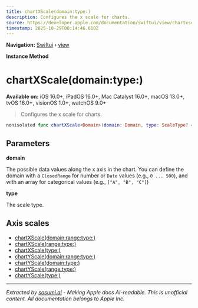 ```yaml
---
title: chartXScale(domain:type:)
description: Configures the x scale for charts.
source: https://developer.apple.com/documentation/swiftui/view/chartxscale(domain:type:)
timestamp: 2025-10-29T00:14:46.610Z
---
```


**Navigation:** [Swiftui](/documentation/swiftui) › [view](/documentation/swiftui/view)

**Instance Method**

# chartXScale(domain:type:)

**Available on:** iOS 16.0+, iPadOS 16.0+, Mac Catalyst 16.0+, macOS 13.0+, tvOS 16.0+, visionOS 1.0+, watchOS 9.0+

> Configures the x scale for charts.

```swift
nonisolated func chartXScale<Domain>(domain: Domain, type: ScaleType? = nil) -> some View where Domain : ScaleDomain
```

## Parameters

**domain**

The possible data values along the x axis in the chart. You can define the domain with a `ClosedRange` for number or `Date` values (e.g., `0 ... 500`), and with an array for categorical values (e.g., `["A", "B", "C"]`)



**type**

The scale type.



## Axis scales

- [chartXScale(domain:range:type:)](/documentation/swiftui/view/chartxscale(domain:range:type:))
- [chartXScale(range:type:)](/documentation/swiftui/view/chartxscale(range:type:))
- [chartXScale(type:)](/documentation/swiftui/view/chartxscale(type:))
- [chartYScale(domain:range:type:)](/documentation/swiftui/view/chartyscale(domain:range:type:))
- [chartYScale(domain:type:)](/documentation/swiftui/view/chartyscale(domain:type:))
- [chartYScale(range:type:)](/documentation/swiftui/view/chartyscale(range:type:))
- [chartYScale(type:)](/documentation/swiftui/view/chartyscale(type:))

---

*Extracted by [sosumi.ai](https://sosumi.ai) - Making Apple docs AI-readable.*
*This is unofficial content. All documentation belongs to Apple Inc.*
